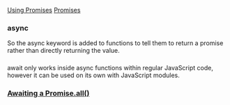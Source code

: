 [Using Promises](https://developer.mozilla.org/en-US/docs/Web/JavaScript/Guide/Using_promises)
[Promises](https://developer.mozilla.org/en-US/docs/Web/JavaScript/Reference/Global_Objects/Promise)

### async
So the async keyword is added to functions to tell them to return a promise rather than directly returning the value.

###
await only works inside async functions within regular JavaScript code, however it can be used on its own with JavaScript modules.

### [Awaiting a Promise.all()](https://developer.mozilla.org/en-US/docs/Learn/JavaScript/Asynchronous/Async_await#awaiting_a_promise.all)

